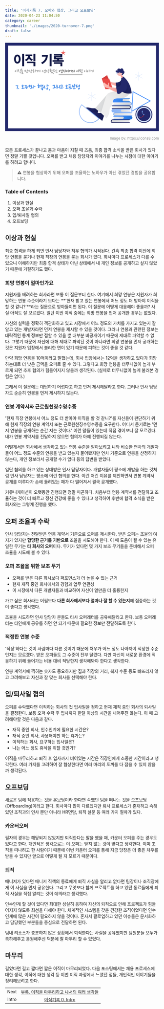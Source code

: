 ```yaml
---
title: '이직기록 7. 오퍼와 협상, 그리고 오프보딩'
date: 2020-04-23 11:04:50
category: career
thumbnail: './images/2020-turnover-7.png'
draft: false
---
```


![2020-turnover-7](./images/2020-turnover-7.png)

<div style="opacity: 0.5" align="right">
    <sup>Image by: <a>https://icons8.com</a></sup>
</div>

모든 프로세스가 끝나고 몸과 마음이 지칠 때 즈음, 최종 합격 소식을 받은 회사가 있다면 정말 기쁠 것입니다. 오퍼를 받고 채용 담당자와 이야기를 나누는 시점에 대한 이야기를 하려고 합니다.

> ⚠️ 연봉을 협상하기 위해 오퍼를 조율하는 노하우가 아닌 겪었던 경험을 공유합니다.

### Table of Contents

1. 이상과 현실
2. 오퍼 조율과 수락
3. 입/퇴사일 협의
4. 오프보딩

## 이상과 현실

최종 합격을 하게 되면 인사 담당자와 처우 협의가 시작된다. 간혹 최종 합격 이전에 희망 연봉을 묻거나 현재 직장의 연봉을 묻는 회사가 있다. 회사마다 프로세스가 다를 수 있으니 이해하지만 최종 합격 상태가 아닌 상태에서 내 개인 정보를 공개하고 싶지 않았기 때문에 거절하기도 했다.

### 희망 연봉이 얼마인가요

지원자를 배려하는 회사라면 보통 이 질문부터 한다. 여기에서 희망 연봉은 지원자가 희망하는 연봉 수준이라기 보다는 **'현재 받고 있는 연봉에서 어느 정도 더 받아야 이직을 할 것 같니?'**라는 질문으로 받아들이면 된다. 이 질문에 어떻게 대응해야 좋을까? 사실 아직도 잘 모르겠다. 일단 이번 이직 중에는 희망 연봉을 먼저 공개한 경우는 없었다.

자신의 실력을 정확히 객관화하고 있고 시장에서 어느 정도의 가치를 가지고 있는지 잘 알고 있는 개발자라면 먼저 연봉을 제시할 수 있을 것이다. 그러나 연봉과 관련된 정보는 대략적인 통계 정보만 접할 수 있을 뿐 대부분 비공개이기 때문에 제대로 파악할 수 없다. 그렇기 때문에 자신에 대해 제대로 파악된 것이 아니라면 희망 연봉을 먼저 공개하는 것은 지원자 입장에서 불리한 면이 있기 때문에 피하는 것이 좋을 것 같다.

만약 희망 연봉을 10억이라고 말했는데, 회사 입장에서는 12억을 생각하고 있다가 희망하는대로 더 낮은 금액을 오퍼로 줄 수 있다. 그렇다고 희망 연봉을 터무니없이 높게 부르게 되면 추후 협의가 힘들어지지 않을까 생각된다. (실제로 터무니없이 높게 불러본 경험은 없다.)

그래서 이 질문에는 대답하기 어렵다고 하고 먼저 제시해달라고 한다. 그러나 인사 담당자도 순순히 연봉을 먼저 제시하지 않는다.

### 연봉 계약서와 근로원천징수영수증

'현재 직장 연봉에서 어느 정도 더 받아야 이직을 할 것 같니?'를 자신들이 판단하기 위해 현재 직장의 연봉 계약서 또는 근로원천징수영수증을 요구한다. 어디서 듣기로는 '먼저 연봉을 공개하는 순간 지는 것이다.' 이런 말들이 있는데 직접 겪어보니 잘 모르겠다. 내가 연봉 계약서를 전달하지 않으면 협의가 아예 진행되질 않는다.

어떻게서든 회사에서 생각하고 있는 연봉 수준을 알아보려고 니와 비슷한 연차의 개발자들이 어느 정도 수준의 연봉을 받고 있는지 물어봤지만 연차 기준으로 연봉을 산정하지 않는다, 개인 정보라서 공개할 수가 없다 등의 답변을 받았다.

일단 협의를 하고 있는 상대방은 인사 담당자이다. 개발자들이 평소에 개발을 하는 것처럼 인사 담당자는 평소에 이런 협의를 한다. 이런 저런 이유를 제안하면서 연봉 계약서 공개를 미루다가 손에 들려있는 패가 다 떨어져서 결국 공개했다.

커뮤니케이션이 오랫동안 진행되면 정말 피곤하다. 처음부터 연봉 계약서를 전달하고 조율하는 것이 더 빠르고 정신 건강에 좋을 수 있다고 생각하여 후반에 합격 소식을 받은 회사와는 그렇게 진행을 했다.

## 오퍼 조율과 수락

인사 담당자는 전달받은 연봉 계약서 기준으로 오퍼를 제시한다. 받은 오퍼는 조율의 여지가 있지만 **합당한 근거를 기반으로** 조율을 시도해야 한다. 이 때 도움이 될 수 있는 유일한 무기는 **타 회사의 오퍼**이다. 무기가 있다면 몇 가지 보조 무기들을 준비해서 오퍼 조율을 시도해 볼 수 있다.

### 오퍼 조율을 위한 보조 무기

- 오퍼를 받은 다른 회사보다 퍼포먼스가 더 높을 수 있는 근거
- 현재 재직 중인 회사에서의 경험과 업무 연관성
- 이 시장에서 다른 개발자들과 비교하여 자신이 얼만큼 더 훌륭한지

가고 싶은 회사라는 어필보다 **다른 회사에서보다 얼마나 잘 할 수 있는지**에 집중하는 것이 좋다고 생각했다.

조율을 시도하면 인사 담당자 분들도 타사 오퍼레터를 공유해달라고 한다. 보통 오퍼레터는 타인에게 공유를 하면 안 되기 때문에 필요한 정보만 전달하도록 한다.

### 적정한 연봉 수준

'적정'하다는 것이 사람마다 다른 것이기 때문에 처우가 어느 정도 나아져야 적정한 수준인지는 모르겠다. 받은 오퍼들도 그 수준이 전부 달랐다. 다만 자신이 새로운 환경에 적응하기 위해 들어가는 비용 대비 적당한지 생각해봐야 한다고 생각한다.

연봉 계약서에 찍히는 숫자도 중요하지만 집과 직장의 거리, 복지 수준 등도 빠뜨리지 않고 고려해보고 자신과 잘 맞는 회사를 선택해야 한다.

## 입/퇴사일 협의

오퍼를 수락했다면 이직하는 회사의 첫 입사일을 정하고 현재 재직 중인 회사의 퇴사일을 결정한다. 보통 오퍼 수락 후 입사까지 한달 이상의 시간을 내어주진 않는다. 이 때 고려해야할 것은 다음과 같다.

- 재직 중인 회사, 인수인계에 필요한 시간은?
- 재직 중인 회사, 사용해야만 하는 휴가는?
- 이직하는 회사, 요구하는 입사일은?
- 나는 어느 정도 휴식을 취할 것인가?

이직을 마무리하고 퇴직 후 입사까지 비어있는 시간은 직장인에게 소중한 시간이라고 생각한다. 여러 가지를 고려하여 잘 협상한다면 여러 마리의 토끼를 다 잡을 수 있지 않을까 생각된다.

## 오프보딩

새로운 팀에 적응하는 것을 온보딩이라 한다면 속했던 팀을 떠나는 것을 오프보딩(Offboarding)이라고 한다. 회사마다 많이 다르겠지만 퇴사 프로세스가 존재하고 속해있던 조직과의 인사 뿐만 아니라 HR면담, 퇴직 설문 등 여러 가지 절차가 있다.

### 카운터오퍼

필자의 경우는 해당되지 않았지만 퇴직한다는 말을 했을 때, 카운터 오퍼를 주는 경우도 있다고 한다. 개인적은 생각으로는 이 오퍼는 받지 않는 것이 맞다고 생각한다. 이미 조직을 떠나려고 한 사람이기 때문에 이번 카운터 오퍼를 통해 지금 당장은 더 좋은 처우를 받을 수 있지만 앞으로 어떻게 될 지 모르기 때문이다.

### 퇴직

매니저가 있다면 매니저 직책의 동료에게 퇴직 사실을 알리고 없다면 팀장이나 조직장에게 이 사실을 먼저 공유한다. 그리고 무엇보다 함께 프로젝트를 하고 있던 동료들에게 퇴직 사실을 직접 알리는 것이 예의라고 생각했다.

인수인계 할 것이 있다면 최대한 성실히 응하여 자신의 퇴직으로 인해 프로젝트가 힘들어지지 않도록 최선을 다해야 한다. 체계적인 시스템을 갖춘 건강한 조직이었다면 인수인계에 많은 시간이 필요하지 않을 것이다. 혼자서 팔로업하고 있던 이슈들은 문서화하고 담당했던 부분들을 중심으로 전달하면 된다.

팀내 리소스가 충분하지 않은 상황에서 퇴직한다는 사실을 공유했지만 팀원분들 모두가 축하해주고 응원해주신 덕분에 잘 마무리 할 수 있었다.

## 마무리

길었다면 길고 짧다면 짧은 이직이 마무리되었다. 다음 포스팅에서는 채용 프로세스에 대한 생각, 이직에 대한 생각 등 이번 이직 과정에서 느꼈던 점들, 개인적인 이야기들을 정리해보려고 한다.

|       |                                                                                       |
| :---: | :-----------------------------------------------------------------------------------: |
| Next  | [부록. 이직을 마무리하고 나서의 여러 생각들](https://jbee.io/career/2020-turnover-8/) |
| Intro |             [이직기록 0. Intro](https://jbee.io/career/2020-turnover-0/)              |
